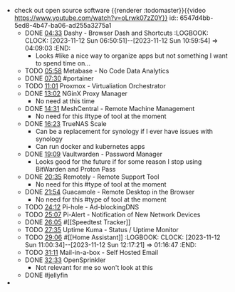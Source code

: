 - check out open source software {{renderer :todomaster}}{{video https://www.youtube.com/watch?v=oLrwk07zZ0Y}}
  id:: 6547d4bb-5ed8-4b47-ba06-ad255a3275a1
	- DONE [04:33](https://www.youtube.com/watch?v=oLrwk07zZ0Y&t=273s) Dashy - Browser Dash and Shortcuts
	  :LOGBOOK:
	  CLOCK: [2023-11-12 Sun 06:50:51]--[2023-11-12 Sun 10:59:54] =>  04:09:03
	  :END:
		- Looks #like a nice way to organize apps but not something I want to spend time on...
	- TODO [05:58](https://www.youtube.com/watch?v=oLrwk07zZ0Y&t=358s) Metabase - No Code Data Analytics
	- DONE [07:30](https://www.youtube.com/watch?v=oLrwk07zZ0Y&t=450s) #portainer
	- TODO [11:01](https://www.youtube.com/watch?v=oLrwk07zZ0Y&t=661s) Proxmox - Virtualiation Orchestrator
	- DONE [13:02](https://www.youtube.com/watch?v=oLrwk07zZ0Y&t=782s) NGinX Proxy Manager
		- No need at this time
	- DONE [14:31](https://www.youtube.com/watch?v=oLrwk07zZ0Y&t=871s) MeshCentral - Remote Machine Management
		- No need for this #type of tool at the moment
	- DONE [16:23](https://www.youtube.com/watch?v=oLrwk07zZ0Y&t=983s) TrueNAS Scale
		- Can be a replacement for synology if I ever have issues with synology
		- Can run docker and kubernetes apps
	- DONE [19:09](https://www.youtube.com/watch?v=oLrwk07zZ0Y&t=1149s) Vaultwarden - Password Manager
		- Looks good for the future if for some reason I stop using BitWarden and Proton Pass
	- DONE [20:35](https://www.youtube.com/watch?v=oLrwk07zZ0Y&t=1235s) Remotely - Remote Support Tool
		- No need for this #type of tool at the moment
	- DONE [21:54](https://www.youtube.com/watch?v=oLrwk07zZ0Y&t=1314s) Guacamole - Remote Desktop in the Browser
		- No need for this #type of tool at the moment
	- TODO [24:12](https://www.youtube.com/watch?v=oLrwk07zZ0Y&t=1452s) Pi-hole - Ad-blockingDNS
	- TODO [25:07](https://www.youtube.com/watch?v=oLrwk07zZ0Y&t=1507s) Pi-Alert - Notification of New Network Devices
	- DONE [26:05](https://www.youtube.com/watch?v=oLrwk07zZ0Y&t=1565s) #[[Speedtest Tracker]]
	- TODO [27:35](https://www.youtube.com/watch?v=oLrwk07zZ0Y&t=1655s) Uptime Kuma - Status / Uptime Monitor
	- TODO [29:06](https://www.youtube.com/watch?v=oLrwk07zZ0Y&t=1746s) #[[Home Assistant]]
	  :LOGBOOK:
	  CLOCK: [2023-11-12 Sun 11:00:34]--[2023-11-12 Sun 12:17:21] =>  01:16:47
	  :END:
	- TODO [31:11](https://www.youtube.com/watch?v=oLrwk07zZ0Y&t=1871s) Mail-in-a-box - Self Hosted Email
	- DONE [32:33](https://www.youtube.com/watch?v=oLrwk07zZ0Y&t=1953s) OpenSprinkler
		- Not relevant for me so won't look at this
	- DONE #jellyfin
-